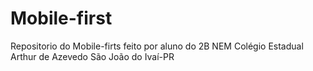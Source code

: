 # Mobile-first
 Repositorio do Mobile-firts feito por aluno do 2B NEM Colégio Estadual Arthur de Azevedo São João do Ivaí-PR
